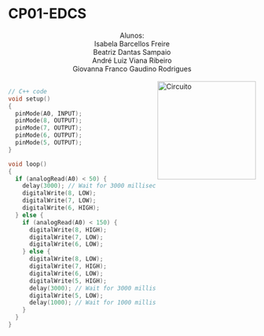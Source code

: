 # CP01-EDCS

<div align="center">
Alunos: <br>
Isabela Barcellos Freire <br>
Beatriz Dantas Sampaio <br>
André Luiz Viana Ribeiro <br>
Giovanna Franco Gaudino Rodrigues 

</div>

<br>

<img height="200em" src="https://github.com/Ctrl-Alt-Challenge/CP01-EDCS/assets/110347145/380dc885-c458-4837-be2e-220c2b4f8a35" alt="Circuito" align="right">

<div align="left" width="600px">
  
```c++
// C++ code
void setup()
{
  pinMode(A0, INPUT);
  pinMode(8, OUTPUT);
  pinMode(7, OUTPUT);
  pinMode(6, OUTPUT);
  pinMode(5, OUTPUT);
}

void loop()
{
  if (analogRead(A0) < 50) {
    delay(3000); // Wait for 3000 millisecond(s)
    digitalWrite(8, LOW);
    digitalWrite(7, LOW);
    digitalWrite(6, HIGH);
  } else {
    if (analogRead(A0) < 150) {
      digitalWrite(8, HIGH);
      digitalWrite(7, LOW);
      digitalWrite(6, LOW);
    } else {
      digitalWrite(8, LOW);
      digitalWrite(7, HIGH);
      digitalWrite(6, LOW);
      digitalWrite(5, HIGH);
      delay(3000); // Wait for 3000 millisecond(s)
      digitalWrite(5, LOW);
      delay(1000); // Wait for 1000 millisecond(s)
    }
  }
}
```
  </div>
